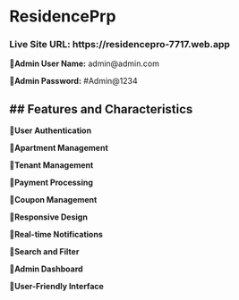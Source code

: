 <h1><strong>ResidencePrp</strong></h1>

<h3>Live Site URL: https://residencepro-7717.web.app</h3>

<p><strong>🔸Admin User Name:</strong> admin@admin.com</p>
<p><strong>🔸Admin Password:</strong> #Admin@1234</p>

<h2><strong>## Features and Characteristics</strong></h2>

<p><strong>🔸User Authentication</strong>  </p>
<p><strong>🔸Apartment Management</strong>  </p>
<p><strong>🔸Tenant Management</strong>  </p>
<p><strong>🔸Payment Processing</strong>  </p>
<p><strong>🔸Coupon Management</strong>  </p>
<p><strong>🔸Responsive Design</strong>  </p>
<p><strong>🔸Real-time Notifications</strong>  </p>
<p><strong>🔸Search and Filter</strong>  </p>
<p><strong>🔸Admin Dashboard</strong>  </p>
<p><strong>🔸User-Friendly Interface</strong>  </p>
